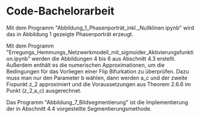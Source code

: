 # Code-Bachelorarbeit

Mit dem Programm "Abbildung_1_Phasenporträt_inkl._Nullklinen.ipynb" wird das in Abbildung 1 gezeigte Phasenporträt erzeugt.

Mit dem Programm "Erregungs_Hemmungs_Netzwerkmodell_mit_sigmoider_Aktivierungsfunktion.ipynb" werden die Abbildungen 4 bis 6 aus Abschnitt 4.3 erstellt.
Außerdem enthält es die numerischen Approximationen, um die Bedingungen für das Vorliegen einer Flip Bifurkation zu überprüfen. Dazu muss man nur den Parameter b wählen, dann werden a_c und der zweite Fixpunkt z_2 approximiert und die Voraussetzungen aus Theorem 2.6.6 im Punkt (z_2,a_c) ausgerechnet.

Das Programm "Abbildung_7_Bildsegmentierung" ist die Implementierung der in Abschnitt 4.4 vorgestellte Segmentierungsmethode. 
